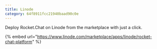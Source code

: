 ```yaml
---
title: Linode
category: 64f8911fcc21940baad90c0e
---
```



Deploy Rocket.Chat on Linode from the marketplace with just a click.

{% embed url="https://www.linode.com/marketplace/apps/linode/rocket-chat-platform" %}
